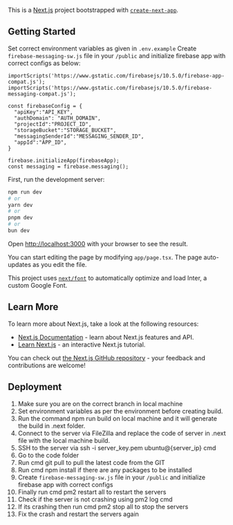 This is a [Next.js](https://nextjs.org/) project bootstrapped with [`create-next-app`](https://github.com/vercel/next.js/tree/canary/packages/create-next-app).

## Getting Started

Set correct environment variables as given in `.env.example`
Create `firebase-messaging-sw.js` file in your `/public` and initialize firebase app with correct configs as below: 
```
importScripts('https://www.gstatic.com/firebasejs/10.5.0/firebase-app-compat.js');
importScripts('https://www.gstatic.com/firebasejs/10.5.0/firebase-messaging-compat.js');

const firebaseConfig = {
  "apiKey":"API_KEY",
  "authDomain": "AUTH_DOMAIN",
  "projectId":"PROJECT_ID",
  "storageBucket":"STORAGE_BUCKET",
  "messagingSenderId":"MESSAGING_SENDER_ID",
  "appId":"APP_ID",
}

firebase.initializeApp(firebaseApp);
const messaging = firebase.messaging();
```
First, run the development server:

```bash
npm run dev
# or
yarn dev
# or
pnpm dev
# or
bun dev
```

Open [http://localhost:3000](http://localhost:3000) with your browser to see the result.

You can start editing the page by modifying `app/page.tsx`. The page auto-updates as you edit the file.

This project uses [`next/font`](https://nextjs.org/docs/basic-features/font-optimization) to automatically optimize and load Inter, a custom Google Font.

## Learn More

To learn more about Next.js, take a look at the following resources:

- [Next.js Documentation](https://nextjs.org/docs) - learn about Next.js features and API.
- [Learn Next.js](https://nextjs.org/learn) - an interactive Next.js tutorial.

You can check out [the Next.js GitHub repository](https://github.com/vercel/next.js/) - your feedback and contributions are welcome!

## Deployment

1. Make sure you are on the correct branch in local machine
2. Set environment variables as per the environment before creating build.
2. Run the command npm run build on local machine and it will generate the build in .next folder.
3. Connect to the server via FileZilla and replace the code of server in .next file with the local machine build.
4. SSH to the server via ssh -i server_key.pem ubuntu@{server_ip} cmd
5. Go to the code folder
6. Run cmd git pull to pull the latest code from the GIT
7. Run cmd npm install if there are any packages to be installed
8. Create `firebase-messaging-sw.js` file in your `/public` and initialize firebase app with correct configs
9. Finally run cmd pm2 restart all to restart the servers
10. Check if the server is not crashing using pm2 log cmd
11. If its crashing then run cmd pm2 stop all to stop the servers
12. Fix the crash and restart the servers again

